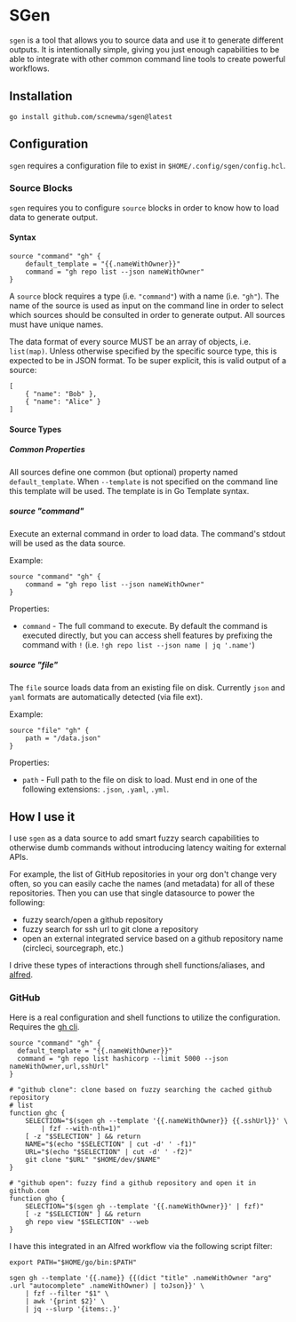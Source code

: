 # SGen

`sgen` is a tool that allows you to source data and use it to generate
different outputs. It is intentionally simple, giving you just enough
capabilities to be able to integrate with other common command line tools to
create powerful workflows.

## Installation

```
go install github.com/scnewma/sgen@latest
```

## Configuration

`sgen` requires a configuration file to exist in `$HOME/.config/sgen/config.hcl`.

### Source Blocks

`sgen` requires you to configure `source` blocks in order to know how to load
data to generate output.

#### Syntax

```
source "command" "gh" {
    default_template = "{{.nameWithOwner}}"
    command = "gh repo list --json nameWithOwner"
}
```

A `source` block requires a type (i.e. `"command"`) with a name (i.e. `"gh"`).
The name of the source is used as input on the command line in order to select
which sources should be consulted in order to generate output. All sources must
have unique names.

The data format of every source MUST be an array of objects, i.e. `list(map)`.
Unless otherwise specified by the specific source type, this is expected to be
in JSON format. To be super explicit, this is valid output of a source:

```
[
    { "name": "Bob" },
    { "name": "Alice" }
]
```

#### Source Types

##### Common Properties

All sources define one common (but optional) property named `default_template`.
When `--template` is not specified on the command line this template will be
used. The template is in Go Template syntax.

##### source "command"

Execute an external command in order to load data. The command's stdout will be
used as the data source.

Example:

```
source "command" "gh" {
    command = "gh repo list --json nameWithOwner"
}
```

Properties:

* `command` - The full command to execute. By default the command is executed
  directly, but you can access shell features by prefixing the command with
  `!` (i.e. `!gh repo list --json name | jq '.name'`)

##### source "file"

The `file` source loads data from an existing file on disk. Currently `json`
and `yaml` formats are automatically detected (via file ext).

Example:

```
source "file" "gh" {
    path = "/data.json"
}
```

Properties:

* `path` - Full path to the file on disk to load. Must end in one of the
  following extensions: `.json`, `.yaml`, `.yml`.

## How I use it

I use `sgen` as a data source to add smart fuzzy search capabilities to
otherwise dumb commands without introducing latency waiting for external APIs.

For example, the list of GitHub repositories in your org don't change very
often, so you can easily cache the names (and metadata) for all of these
repositories. Then you can use that single datasource to power the following:
* fuzzy search/open a github repository
* fuzzy search for ssh url to git clone a repository
* open an external integrated service based on a github repository name (circleci, sourcegraph, etc.)

I drive these types of interactions through shell functions/aliases, and [alfred](https://www.alfredapp.com/).

### GitHub

Here is a real configuration and shell functions to utilize the configuration. Requires the [gh cli](https://github.com/cli/cli).

```
source "command" "gh" {
  default_template = "{{.nameWithOwner}}"
  command = "gh repo list hashicorp --limit 5000 --json nameWithOwner,url,sshUrl"
}
```

```
# "github clone": clone based on fuzzy searching the cached github repository
# list
function ghc {
    SELECTION="$(sgen gh --template '{{.nameWithOwner}} {{.sshUrl}}' \
        | fzf --with-nth=1)"
    [ -z "$SELECTION" ] && return
    NAME="$(echo "$SELECTION" | cut -d' ' -f1)"
    URL="$(echo "$SELECTION" | cut -d' ' -f2)"
    git clone "$URL" "$HOME/dev/$NAME"
}

# "github open": fuzzy find a github repository and open it in github.com
function gho {
    SELECTION="$(sgen gh --template '{{.nameWithOwner}}' | fzf)"
    [ -z "$SELECTION" ] && return
    gh repo view "$SELECTION" --web
}
```

I have this integrated in an Alfred workflow via the following script filter:

```
export PATH="$HOME/go/bin:$PATH"

sgen gh --template '{{.name}} {{(dict "title" .nameWithOwner "arg" .url "autocomplete" .nameWithOwner) | toJson}}' \
    | fzf --filter "$1" \
    | awk '{print $2}' \
    | jq --slurp '{items:.}'
```
